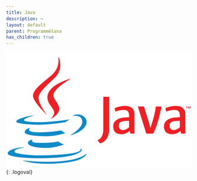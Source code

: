 ```yaml
---
title: Java
description: ~
layout: default
parent: Programmēšana
has_children: true
---
```


![example image](/media/javalogo.png){: .logoval}